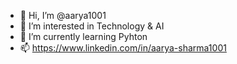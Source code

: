 - 👋 Hi, I’m @aarya1001
- 👀 I’m interested in Technology & AI
- 🌱 I’m currently learning Pyhton 
- 📫 https://www.linkedin.com/in/aarya-sharma1001

